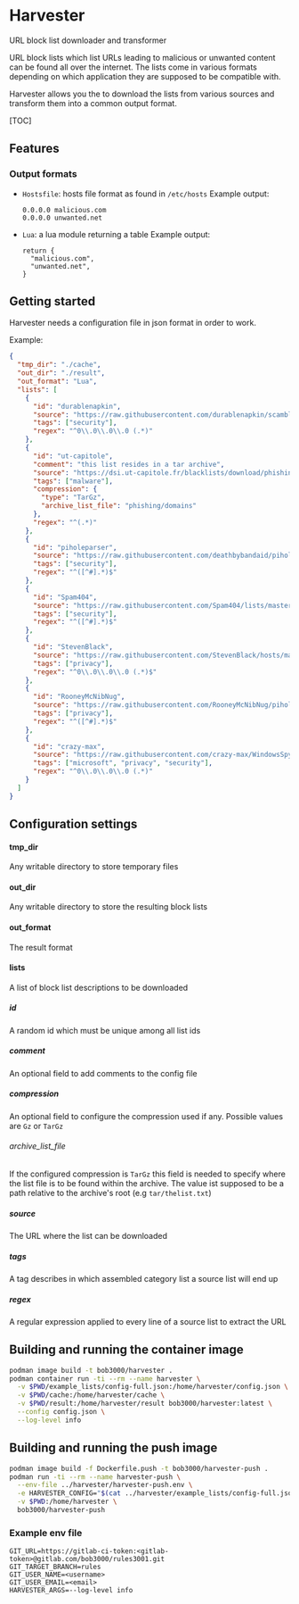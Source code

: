 # Harvester

URL block list downloader and transformer

URL block lists which list URLs leading to malicious or unwanted content can be
found all over the internet. The lists come in various formats depending on which
application they are supposed to be compatible with.

Harvester allows you the to download the lists from various sources and transform
them into a common output format.

[TOC]

## Features

### Output formats

- `Hostsfile`: hosts file format as found in `/etc/hosts`
  Example output:
  ```
  0.0.0.0 malicious.com
  0.0.0.0 unwanted.net
  ```
- `Lua`: a lua module returning a table
  Example output:
  ```
  return {
    "malicious.com",
    "unwanted.net",
  }
  ```

## Getting started

Harvester needs a configuration file in json format in order to work.

Example:

```json
{
  "tmp_dir": "./cache",
  "out_dir": "./result",
  "out_format": "Lua",
  "lists": [
    {
      "id": "durablenapkin",
      "source": "https://raw.githubusercontent.com/durablenapkin/scamblocklist/master/hosts.txt",
      "tags": ["security"],
      "regex": "^0\\.0\\.0\\.0 (.*)"
    },
    {
      "id": "ut-capitole",
      "comment": "this list resides in a tar archive",
      "source": "https://dsi.ut-capitole.fr/blacklists/download/phishing.tar.gz",
      "tags": ["malware"],
      "compression": {
        "type": "TarGz",
        "archive_list_file": "phishing/domains"
      },
      "regex": "^(.*)"
    },
    {
      "id": "piholeparser",
      "source": "https://raw.githubusercontent.com/deathbybandaid/piholeparser/master/Subscribable-Lists/ParsedBlacklists/Disconnect-Malvertising-Filter.txt",
      "tags": ["security"],
      "regex": "^([^#].*)$"
    },
    {
      "id": "Spam404",
      "source": "https://raw.githubusercontent.com/Spam404/lists/master/main-blacklist.txt",
      "tags": ["security"],
      "regex": "^([^#].*)$"
    },
    {
      "id": "StevenBlack",
      "source": "https://raw.githubusercontent.com/StevenBlack/hosts/master/hosts",
      "tags": ["privacy"],
      "regex": "^0\\.0\\.0\\.0 (.*)$"
    },
    {
      "id": "RooneyMcNibNug",
      "source": "https://raw.githubusercontent.com/RooneyMcNibNug/pihole-stuff/master/SNAFU.txt",
      "tags": ["privacy"],
      "regex": "^([^#].*)$"
    },
    {
      "id": "crazy-max",
      "source": "https://raw.githubusercontent.com/crazy-max/WindowsSpyBlocker/master/data/hosts/extra.txt",
      "tags": ["microsoft", "privacy", "security"],
      "regex": "^0\\.0\\.0\\.0 (.*)"
    }
  ]
}
```

## Configuration settings

#### tmp_dir

Any writable directory to store temporary files

#### out_dir

Any writable directory to store the resulting block lists

#### out_format

The result format

#### lists

A list of block list descriptions to be downloaded

##### id

A random id which must be unique among all list ids

##### comment

An optional field to add comments to the config file

##### compression

An optional field to configure the compression used if any. Possible values are
`Gz` or `TarGz`

###### archive_list_file

If the configured compression is `TarGz` this field is needed to specify where
the list file is to be found within the archive. The value ist supposed to be a
path relative to the archive's root (e.g `tar/thelist.txt`)

##### source

The URL where the list can be downloaded

##### tags

A tag describes in which assembled category list a source list will end up

##### regex

A regular expression applied to every line of a source list to extract the URL

## Building and running the container image

```sh
podman image build -t bob3000/harvester .
podman container run -ti --rm --name harvester \
  -v $PWD/example_lists/config-full.json:/home/harvester/config.json \
  -v $PWD/cache:/home/harvester/cache \
  -v $PWD/result:/home/harvester/result bob3000/harvester:latest \
  --config config.json \
  --log-level info
```

## Building and running the push image

```sh
podman image build -f Dockerfile.push -t bob3000/harvester-push .
podman run -ti --rm --name harvester-push \
  --env-file ../harvester/harvester-push.env \
  -e HARVESTER_CONFIG="$(cat ../harvester/example_lists/config-full.json)" \
  -v $PWD:/home/harvester \
  bob3000/harvester-push
```

### Example env file

```env
GIT_URL=https://gitlab-ci-token:<gitlab-token>@gitlab.com/bob3000/rules3001.git
GIT_TARGET_BRANCH=rules
GIT_USER_NAME=<username>
GIT_USER_EMAIL=<email>
HARVESTER_ARGS=--log-level info

```

